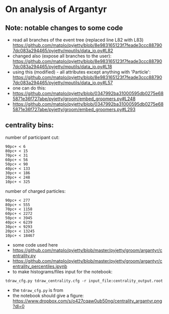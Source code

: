 # On analysis of Argantyr

## Note: notable changes to some code

- read all branches of the event tree (replaced line L82 with L83)
https://github.com/matplo/pyjetty/blob/8e983165123f7feade3ccc887907dc083a294465/pyjetty/mputils/data_io.py#L82
- changed also (expose all branches to the user): https://github.com/matplo/pyjetty/blob/8e983165123f7feade3ccc887907dc083a294465/pyjetty/mputils/data_io.py#L18
- using this (modified) - all attributes except anything with 'Particle': https://github.com/matplo/pyjetty/blob/8e983165123f7feade3ccc887907dc083a294465/pyjetty/mputils/data_io.py#L57
- one can do this:
- https://github.com/matplo/pyjetty/blob/0347992ba31000595db0275e685871e36f727abe/pyjetty/groom/embed_groomers.py#L248
- https://github.com/matplo/pyjetty/blob/0347992ba31000595db0275e685871e36f727abe/pyjetty/groom/embed_groomers.py#L293

## centrality bins:

number of participant cut:
```
90pc+ < 6
80pc+ < 15
70pc+ < 31
60pc+ < 56
50pc+ < 90
40pc+ < 133
30pc+ < 186
20pc+ < 248
10pc+ < 325
```
number of charged particles:
```
90pc+ < 277
80pc+ < 555
70pc+ < 1158
60pc+ < 2272
50pc+ < 3945
40pc+ < 6239
30pc+ < 9293
20pc+ < 13245
10pc+ < 18467
```

- some code used here
- https://github.com/matplo/pyjetty/blob/master/pyjetty/groom/argantyr/centrality.py
- https://github.com/matplo/pyjetty/blob/master/pyjetty/groom/argantyr/centrality_percentiles.ipynb
- to make histograms/files input for the notebook: 
```
tdraw_cfg.py tdraw_centrality.cfg -r input_file:centrality_output.root
```
- the `tdraw_cfg.py` is from 
- the notebook should give a figure: https://www.dropbox.com/s/o427cqaw0ub50ng/centrality_argantyr.png?dl=0
